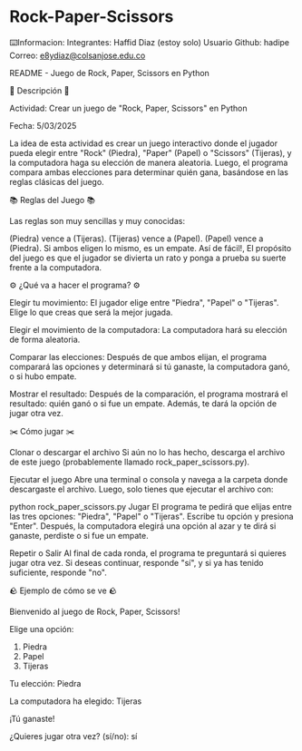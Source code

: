 # Rock-Paper-Scissors



⌨️Informacion:
Integrantes: Haffid Diaz (estoy solo)
Usuario Github: hadipe
Correo: e8ydiaz@colsanjose.edu.co

README - Juego de Rock, Paper, Scissors en Python

📰 Descripción 📰

Actividad: Crear un juego de "Rock, Paper, Scissors" en Python

Fecha: 5/03/2025

La idea de esta actividad es crear un juego interactivo donde el jugador pueda elegir entre "Rock" (Piedra), "Paper" (Papel) o "Scissors" (Tijeras), y la computadora haga su elección de manera aleatoria. Luego, el programa compara ambas elecciones para determinar quién gana, basándose en las reglas clásicas del juego.





📚 Reglas del Juego 📚

Las reglas son muy sencillas y muy conocidas:

(Piedra) vence a (Tijeras).
(Tijeras) vence a (Papel).
(Papel) vence a (Piedra).
Si ambos eligen lo mismo, es un empate.
Así de fácil!, El propósito del juego es que el jugador se divierta un rato y ponga a prueba su suerte frente a la computadora.






⚙️ ¿Qué va a hacer el programa? ⚙️

Elegir tu movimiento:
El jugador elige entre "Piedra", "Papel" o "Tijeras". Elige lo que creas que será la mejor jugada.

Elegir el movimiento de la computadora:
La computadora hará su elección de forma aleatoria.

Comparar las elecciones:
Después de que ambos elijan, el programa comparará las opciones y determinará si tú ganaste, la computadora ganó, o si hubo empate.

Mostrar el resultado:
Después de la comparación, el programa mostrará el resultado: quién ganó o si fue un empate. Además, te dará la opción de jugar otra vez.






✂️ Cómo jugar ✂️

Clonar o descargar el archivo
Si aún no lo has hecho, descarga el archivo de este juego (probablemente llamado rock_paper_scissors.py).

Ejecutar el juego
Abre una terminal o consola y navega a la carpeta donde descargaste el archivo. Luego, solo tienes que ejecutar el archivo con:

python rock_paper_scissors.py
Jugar
El programa te pedirá que elijas entre las tres opciones: "Piedra", "Papel" o "Tijeras". Escribe tu opción y presiona "Enter". Después, la computadora elegirá una opción al azar y te dirá si ganaste, perdiste o si fue un empate.

Repetir o Salir
Al final de cada ronda, el programa te preguntará si quieres jugar otra vez. Si deseas continuar, responde "sí", y si ya has tenido suficiente, responde "no".






🪨 Ejemplo de cómo se ve 🪨

Bienvenido al juego de Rock, Paper, Scissors!

Elige una opción:
1. Piedra
2. Papel
3. Tijeras

Tu elección: Piedra

La computadora ha elegido: Tijeras

¡Tú ganaste!

¿Quieres jugar otra vez? (sí/no): sí
